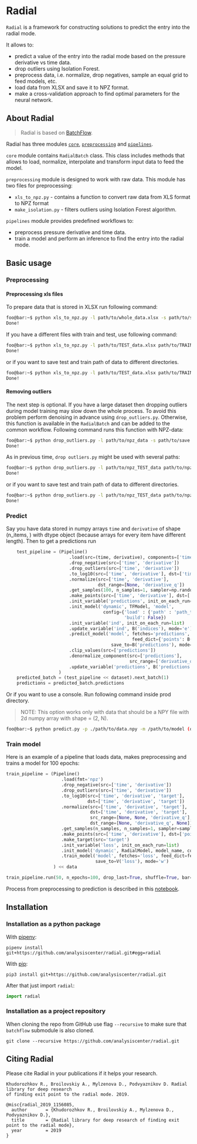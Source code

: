 # Radial

`Radial` is a framework for constructing solutions to predict the entry into the radial mode.

It allows to:
* predict a value of the entry into the radial mode based on the pressure derivative vs time data.
* drop outliers using Isolation Forest.
* preprocess data, i.e. normalize, drop negatives, sample an equal grid to feed models, etc.
* load data from XLSX and save it to NPZ format.
* make a cross-validation approach to find optimal parameters for the neural network.

## About Radial

> Radial is based on [BatchFlow](https://github.com/analysiscenter/batchflow).

Radial has three modules [``core``](https://github.com/analysiscenter/radial/tree/master/radial/core), [``preprocessing``](https://github.com/analysiscenter/radial/tree/master/radial/preprocessing) and [``pipelines``](https://github.com/analysiscenter/radial/tree/master/radial/pipelines).

``core`` module contains ``RadialBatch`` class. This class includes methods that allows to load, normalize, interpolate and transform input data to feed the model.

``preprocessing`` module is designed to work with raw data. This module has two files for preprocessing:
* ``xls_to_npz.py`` - contains a function to convert raw data from XLS format to NPZ format
* ``make_isolation.py`` - filters outliers using Isolation Forest algorithm.

``pipelines`` module provides predefined workflows to:
* preprocess pressure derivative and time data.
* train a model and perform an inference to find the entry into the radial mode.

## Basic usage

### Preprocessing

#### Preprocessing xls files

To prepare data that is stored in XLSX run following command:
```bash
foo@bar:~$ python xls_to_npz.py -l path/to/whole_data.xlsx -s path/to/save
Done!
```

If you have a different files with train and test, use following command:
```bash
foo@bar:~$ python xls_to_npz.py -l path/to/TEST_data.xlsx path/to/TRAIN_data.xlsx  -s path/to/save
Done!
```

or if you want to save test and train path of data to different directories.

```bash
foo@bar:~$ python xls_to_npz.py -l path/to/TEST_data.xlsx path/to/TRAIN_data.xlsx  -s path/to/TEST_save path/to/TRAIN_save
Done!
```

#### Removing outliers

The next step is optional. If you have a large dataset then dropping outliers during model training may slow down the whole process. To avoid this problem perform denoising in advance using `drop_outliers.py`. Otherwise, this function is available in the ``RadialBatch`` and can be added to the common workflow.
Following command runs this function with NPZ-data:
```bash
foo@bar:~$ python drop_outliers.py -l path/to/npz_data -s path/to/save
Done!
```

As in previous time, `drop outliers.py` might be used with several paths:
```bash
foo@bar:~$ python drop_outliers.py -l path/to/npz_TEST_data path/to/npz_TEST_data -s path/to/save
Done!
```

or if you want to save test and train path of data to different directories.

```bash
foo@bar:~$ python drop_outliers.py -l path/to/npz_TEST_data path/to/npz_TRAIN_data -s path/to/TEST_save path/to/TRAIN_save
Done!
```

### Predict

Say you have data stored in numpy arrays `time` and `derivative` of shape (n_items, ) with dtype object (because arrays for every item have different length).
Then to get a predictions run

```python
    test_pipeline = (Pipeline()
                        .load(src=(time, derivative), components=['time', 'derivative'])
                        .drop_negative(src=['time', 'derivative'])
                        .drop_outliers(src=['time', 'derivative'])
                        .to_log10(src=['time', 'derivative'], dst=['time', 'derivative'])
                        .normalize(src=['time', 'derivative'],
                                   dst_range=[None, 'derivative_q'])
                        .get_samples(100, n_samples=1, sampler=np.random.random, src=['time', 'derivative'])
                        .make_points(src=['time', 'derivative'], dst=['points'])
                        .init_variable('predictions', init_on_each_run=list)
                        .init_model('dynamic', TFModel, 'model',
                                     config={'load' : {'path' : 'path_to_saved_model'},
                                             'build': False})
                        .init_variable('ind', init_on_each_run=list)
                        .update_variable('ind', B('indices'), mode='e')
                        .predict_model('model', fetches='predictions',
                                                feed_dict={'points': B('points')},
                                        save_to=B('predictions'), mode='w')
                        .clip_values(src=['predictions'])
                        .denormalize_component(src=['predictions'],
                                               src_range=['derivative_q'])
                        .update_variable('predictions', B('predictions'), mode='e')
                    )
    predicted_batch = (test_pipeline << dataset).next_batch(1)
    predictions = predicted_batch.predictions
```

Or if you want to use a console. Run following command inside prod directory.

> NOTE: This option works only with data that should be a NPY file with 2d numpy array with shape = (2, N).

```bash
foo@bar:~$ python predict.py -p ./path/to/data.npy -m /path/to/model (optional)
```

### Train model

Here is an example of a pipeline that loads data, makes preprocessing and trains a model for 100 epochs:
```python
train_pipeline = (Pipeline()
                     .load(fmt='npz')
                     .drop_negative(src=['time', 'derivative'])
                     .drop_outliers(src=['time', 'derivative'])
                     .to_log10(src=['time', 'derivative', 'target'],
                               dst=['time', 'derivative', 'target'])
                     .normalize(src=['time', 'derivative', 'target'],
                                dst=['time', 'derivative', 'target'],
                                src_range=[None, None, 'derivative_q'],
                                dst_range=[None, 'derivative_q', None])
                     .get_samples(n_samples, n_samples=1, sampler=sampler, src=['time', 'derivative'])
                     .make_points(src=['time', 'derivative'], dst=['points'])
                     .make_target(src='target')
                     .init_variable('loss', init_on_each_run=list)
                     .init_model('dynamic', RadialModel, model_name, config=model_config)
                     .train_model('model', fetches='loss', feed_dict=feed_dict,
                                  save_to=V('loss'), mode='w')
                  ) << data

train_pipeline.run(50, n_epochs=100, drop_last=True, shuffle=True, bar=True)
```

Process from preprocessing to prediction is described in this [notebook](./research/whole_process.ipynb).

## Installation

### Installation as a python package

With [pipenv](https://docs.pipenv.org/):

    pipenv install git+https://github.com/analysiscenter/radial.git#egg=radial

With [pip](https://pip.pypa.io/en/stable/):

    pip3 install git+https://github.com/analysiscenter/radial.git

After that just import `radial`:
```python
import radial
```

### Installation as a project repository

When cloning the repo from GitHub use flag ``--recursive`` to make sure that ``batchflow`` submodule is also cloned.

    git clone --recursive https://github.com/analysiscenter/radial.git


## Citing Radial

Please cite Radial in your publications if it helps your research.


    Khudorozhkov R., Broilovskiy A., Mylzenova D., Podvyaznikov D. Radial library for deep research
    of finding exit point to the radial mode. 2019.

```
@misc{radial_2019_1156085,
  author       = {Khudorozhkov R., Broilovskiy A., Mylzenova D., Podvyaznikov D.},
  title        = {Radial library for deep research of finding exit point to the radial mode},
  year         = 2019
}
```
